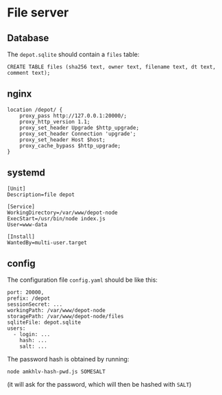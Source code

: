 # File server

## Database

The `depot.sqlite` should contain a `files` table:

    CREATE TABLE files (sha256 text, owner text, filename text, dt text, comment text);

## nginx

    location /depot/ {
        proxy_pass http://127.0.0.1:20000/;
        proxy_http_version 1.1;
        proxy_set_header Upgrade $http_upgrade;
        proxy_set_header Connection 'upgrade';
        proxy_set_header Host $host;
        proxy_cache_bypass $http_upgrade;
    }

## systemd

    [Unit]
    Description=file depot
    
    [Service]
    WorkingDirectory=/var/www/depot-node
    ExecStart=/usr/bin/node index.js
    User=www-data
    
    [Install]
    WantedBy=multi-user.target

## config

The configuration file `config.yaml` should be like this:

    port: 20000,
    prefix: /depot
    sessionSecret: ...
    workingPath: /var/www/depot-node
    storagePath: /var/www/depot-node/files
    sqliteFile: depot.sqlite
    users: 
      - login: ...
        hash: ...
        salt: ...

The password hash is obtained by running:

    node amkhlv-hash-pwd.js SOMESALT

(it will ask for the password, which will then be hashed with `SALT`)
